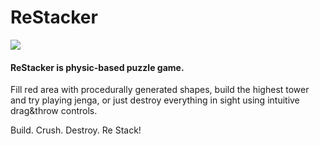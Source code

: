 # ReStacker
![](https://img.itch.zone/aW1hZ2UvMjkxOTIwLzE0MjQ0OTYucG5n/original/AfLf7l.png)

#### ReStacker is physic-based puzzle game.
Fill red area with procedurally generated shapes, build the highest tower and try playing jenga, or just destroy everything in sight using intuitive drag&throw controls.

Build. Crush. Destroy. Re Stack!
